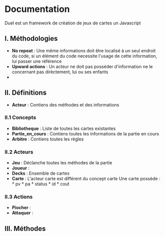 # Documentation

Duel est un framework de création de jeux de cartes un Javascript

## I. Méthodologies

 * **No repeat** : Une même informations doit être localisé à un seul endroit du code, si un élément du code necessite l'usage de cette information, lui passer une référence
 * **Upward actions** : Un acteur ne doit pas posséder d'information ne le concernant pas dirèctement, lui ou ses enfants
 * 

## II. Définitions
 * **Acteur** : Contiens des méthodes et des informations

### II.1 Concepts
 * **Bibliotheque** : Liste de toutes les cartes existantes
 * **Partie_en_cours** : Contiens toutes les informations de la partie en cours
 * **Arbitre** : Contiens toutes les règles

### II.2 Acteurs
 * **Jeu** : Déclanche toutes les méthodes de la partie
 * **Joueur** :
 * **Decks** : Ensemble de cartes
 * **Carte** : L'acteur carte est différent du concept carte
	 Une carte possède : 
	 	* pv
		* pa
		* status
		* id
		* cout

### II.3 Actions
 * **Piocher** :
 * **Attaquer** :

## III. Méthodes
